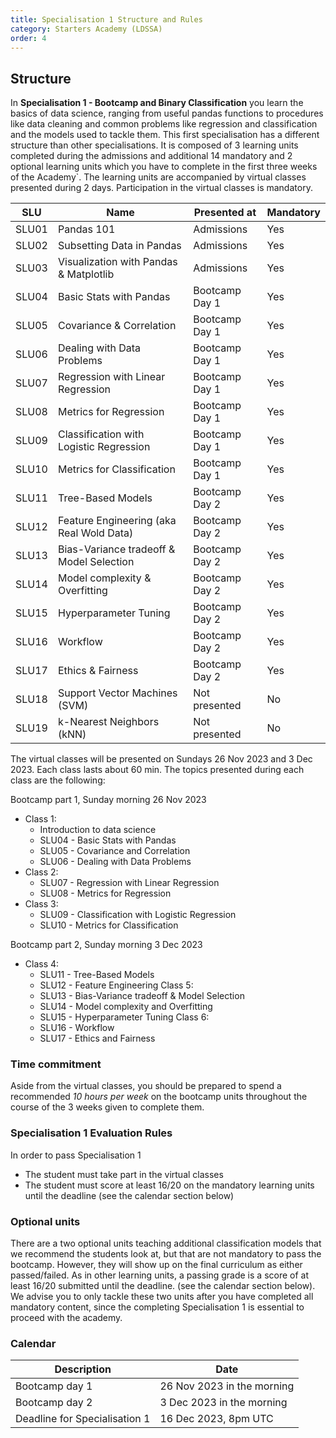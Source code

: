 ```yaml
---
title: Specialisation 1 Structure and Rules
category: Starters Academy (LDSSA)
order: 4
---
```



## Structure 

In **Specialisation 1 - Bootcamp and Binary Classification** you learn the basics of data science, 
ranging from useful pandas functions to procedures like data cleaning and common problems 
like regression and classification and the models used to tackle them.
This first specialisation has a different structure than other specialisations. 
It is composed of 3 learning units completed during the admissions and additional 14 mandatory 
and 2 optional learning units which you have to complete in the first three weeks of the Academy`.
The learning units are accompanied by virtual classes presented during 2 days. Participation in the virtual classes is mandatory.

| SLU   | Name                                     |  Presented at   | Mandatory |
|-------|------------------------------------------|-----------------|-----------|
| SLU01 | Pandas 101                               | Admissions      |  Yes      |
| SLU02 | Subsetting Data in Pandas                | Admissions      |  Yes      |
| SLU03 | Visualization with Pandas & Matplotlib   | Admissions      |  Yes      |
| SLU04 | Basic Stats with Pandas                  | Bootcamp Day 1  |  Yes      |
| SLU05 | Covariance & Correlation                 | Bootcamp Day 1  |  Yes      |
| SLU06 | Dealing with Data Problems               | Bootcamp Day 1  |  Yes      |
| SLU07 | Regression with Linear Regression        | Bootcamp Day 1  |  Yes      |
| SLU08 | Metrics for Regression                   | Bootcamp Day 1  |  Yes      |
| SLU09 | Classification with Logistic Regression  | Bootcamp Day 1  |  Yes      |
| SLU10 | Metrics for Classification               | Bootcamp Day 1  |  Yes      |
| SLU11 | Tree-Based Models                        | Bootcamp Day 2  |  Yes      |
| SLU12 | Feature Engineering (aka Real Wold Data) | Bootcamp Day 2  |  Yes      |
| SLU13 | Bias-Variance tradeoff & Model Selection | Bootcamp Day 2  |  Yes      |
| SLU14 | Model complexity & Overfitting           | Bootcamp Day 2  |  Yes      |
| SLU15 | Hyperparameter Tuning                    | Bootcamp Day 2  |  Yes      |
| SLU16 | Workflow                                 | Bootcamp Day 2  |  Yes      |
| SLU17 | Ethics & Fairness                        | Bootcamp Day 2  |  Yes      |
| SLU18 | Support Vector Machines (SVM)            | Not presented   |  No       |
| SLU19 | k-Nearest Neighbors (kNN)                | Not presented   |  No       |

The virtual classes will be presented on Sundays 26 Nov 2023 and 3 Dec 2023. Each class lasts about 60 min. The topics presented during each class are the following:

Bootcamp part 1, Sunday morning 26 Nov 2023
- Class 1:
   - Introduction to data science
   - SLU04 - Basic Stats with Pandas
   - SLU05 - Covariance and Correlation
   - SLU06 - Dealing with Data Problems
- Class 2:
   - SLU07 - Regression with Linear Regression
   - SLU08 - Metrics for Regression
- Class 3: 
   - SLU09 - Classification with Logistic Regression
   - SLU10 - Metrics for Classification

Bootcamp part 2, Sunday morning 3 Dec 2023
- Class 4:
   - SLU11 - Tree-Based Models
   - SLU12 - Feature Engineering
Class 5:
   - SLU13 - Bias-Variance tradeoff & Model Selection
   - SLU14 - Model complexity and Overfitting
   - SLU15 - Hyperparameter Tuning
Class 6: 
   - SLU16 - Workflow
   - SLU17 - Ethics and Fairness

### Time commitment

Aside from the virtual classes, you should be prepared to spend a recommended *10 hours per week* 
on the bootcamp units throughout the course of the 3 weeks given to complete them.

### Specialisation 1 Evaluation Rules

In order to pass Specialisation 1

* The student must take part in the virtual classes
* The student must score at least 16/20 on the mandatory learning units until the deadline (see the calendar section below)

### Optional units

There are a two optional units teaching additional classification models that we recommend the students look at, 
but that are not mandatory to pass the bootcamp. However, they will show up on the final curriculum as either passed/failed. 
As in other learning units, a passing grade is a score of at least 16/20 submitted until the deadline.
(see the calendar section below). We advise you to only tackle these two units after you have completed all mandatory content, 
since the completing Specialisation 1 is essential to proceed with the academy. 

### Calendar

| Description |  Date | 
|-------------|-------------|
| Bootcamp day 1 |  26 Nov 2023 in the morning | 
| Bootcamp day 2 |  3 Dec 2023 in the morning |
| Deadline for Specialisation 1 |  16 Dec 2023, 8pm UTC |
